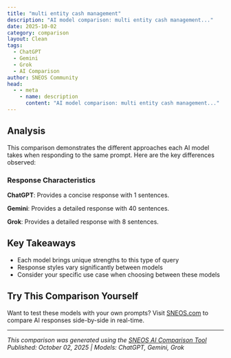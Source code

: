 ```yaml
---
title: "multi entity cash management"
description: "AI model comparison: multi entity cash management..."
date: 2025-10-02
category: comparison
layout: Clean
tags:
  - ChatGPT
  - Gemini
  - Grok
  - AI Comparison
author: SNEOS Community
head:
  - - meta
    - name: description
      content: "AI model comparison: multi entity cash management..."
---
```


<ChatComparison
  title="multi entity cash management"
  prompt="multi entity cash management"
  :responses='{"ChatGPT": "Multi-entity cash management refers to the techniques and strategies used by organizations that operate multiple legal entities, subsidiaries, or business units to manage their cash resources more efficiently. This is particularly relevant for corporations with diverse operations across different geographical locations or sectors, as they may face various challenges in terms of liquidity, currency management, regulatory compliance, and financial reporting.\n\n### Key Components of Multi-Entity Cash Management\n\n1. **Centralized vs. Decentralized Cash Management**:\n - **Centralized**: Cash management is consolidated at the headquarters level. This could optimize cash utilization and reduce costs of banking fees.\n - **Decentralized**: Each subsidiary manages its own cash independently. This can provide flexibility but may lead to inefficiencies.\n\n2. **Cash Pooling**:\n - Organizations may implement cash pooling arrangements (either physical or notional) to optimize the use of cash across different entities. This allows for surplus funds in one entity to offset deficits in another.\n\n3. **Forecasting and Planning**:\n - Accurate cash flow forecasting across multiple entities is critical for effective cash management. This involves understanding and predicting cash inflows and outflows for each entity.\n\n4. **Intercompany Lending and Financing**:\n - Facilitating intercompany loans can help in providing liquidity where it is most needed. Companies must manage the terms to comply with regulatory requirements, including transfer pricing rules.\n\n5. **Bank Relationships**:\n - Multi-entity organizations need to manage relationships with multiple banks and financial institutions across jurisdictions, which can complicate cash management strategies.\n\n6. **Regulatory Compliance**:\n - Companies must consider the regulatory environments of all jurisdictions in which they operate, ensuring compliance with tax laws, currency controls, and reporting requirements.\n\n7. **Technological Solutions**:\n - Many organizations leverage treasury management systems (TMS), enterprise resource planning (ERP) systems, and other financial technologies to automate and streamline cash management processes across entities.\n\n8. **Risk Management**:\n - Multi-entity cash management includes managing risks such as currency fluctuations, interest rate changes, and credit risk. Companies may use hedging strategies to mitigate these risks.\n\n9. **Reporting and Analytics**:\n - Comprehensive reporting capabilities are essential to provide visibility into cash positions and liquidity across all entities. Data analytics can help identify trends and inefficiencies.\n\n10. **Collaboration and Communication**:\n - Effective cash management requires collaboration between finance teams of different entities. Regular communication helps synchronize cash positions and strategies.\n\n### Benefits of Multi-Entity Cash Management\n\n- **Improved Liquidity**: By optimizing the cash flows between entities, organizations can ensure they have the liquidity needed to meet their operational needs.\n- **Cost Savings**: Centralized cash management and pooling can reduce banking fees and interest expenses.\n- **Better Risk Management**: A comprehensive view of the cash positions enhances the ability to manage risks associated with liquidity and currency.\n- **Enhanced Strategic Decision-Making**: With a clear understanding of cash flows across entities, organizations can make informed decisions regarding investments, financing, and growth strategies.\n\n### Challenges of Multi-Entity Cash Management\n\n- **Complexity**: Managing cash across multiple entities adds layers of complexity, particularly regarding compliance and reporting.\n- **Lack of Visibility**: Without proper systems in place, organizations may struggle to have a real-time view of their cash positions.\n- **Cultural Differences**: Different entities might have varying business cultures and financial practices, complicating the standardization of cash management processes.\n\nIn conclusion, effective multi-entity cash management requires a strategic approach that encompasses financial, operational, and regulatory considerations. By leveraging technology and optimizing processes, organizations can better manage their cash flows across multiple entities.", "Gemini": "Multi-entity cash management refers to the processes and tools used by organizations with multiple subsidiaries, divisions, or legal entities to optimize the control, visibility, and utilization of their cash resources across the entire enterprise. It\u0027s about managing cash flow efficiently and strategically, not just within a single entity, but across the entire group.\n\nHere\u0027s a breakdown of key aspects:\n\n**Core Goals and Benefits:**\n\n* **Improved Cash Visibility:** Gaining a clear, consolidated view of cash balances across all entities in real-time or near real-time. This eliminates reliance on manual spreadsheets and disparate banking systems.\n* **Enhanced Cash Forecasting:** More accurate predictions of future cash inflows and outflows, enabling better decision-making regarding investments, borrowing, and other strategic activities.\n* **Reduced Borrowing Costs:** Optimizing cash pooling and intercompany lending can minimize reliance on external financing, leading to significant cost savings.\n* **Optimized Cash Utilization:** Efficiently allocating cash to where it\u0027s needed most, ensuring that funds are available when and where required.\n* **Centralized Control:** Establishing consistent policies and procedures for cash management across all entities, improving compliance and reducing risk.\n* **Streamlined Processes:** Automating repetitive tasks such as bank reconciliations, intercompany transfers, and reporting.\n* **Improved Returns on Investment:** Identifying excess cash and investing it strategically to generate returns.\n* **Better Risk Management:** Monitoring cash balances and movements across entities helps identify potential risks, such as fraud or financial instability.\n* **Enhanced Operational Efficiency:** Freeing up finance staff to focus on more strategic activities by automating routine tasks.\n\n**Key Components and Strategies:**\n\n* **Centralized Treasury Function:** Often, a central treasury department is responsible for overseeing cash management across all entities. This provides a single point of control and accountability.\n* **Centralized Banking Relationships:** Consolidating banking relationships with a smaller number of banks can result in better pricing, simplified processes, and improved reporting.\n* **Cash Pooling:** Aggregating cash balances from different entities into a single account, allowing for efficient allocation and utilization of funds. There are two main types:\n * **Physical Cash Pooling:** Actual transfer of funds to a central account.\n * **Notional Cash Pooling:** Balances are notionally aggregated for interest calculation purposes, but funds remain in individual entity accounts. This is often used to comply with regulatory restrictions on cross-border fund transfers.\n* **Intercompany Lending:** Borrowing and lending funds between different entities within the organization, reducing the need for external financing.\n* **Payment Factories:** Centralizing payment processing for all entities, streamlining payment workflows and improving control over disbursements.\n* **In-House Banking:** Establishing an internal bank to manage intercompany transactions, currency conversions, and other financial services.\n* **Standardized Processes:** Implementing consistent policies and procedures for cash management across all entities, covering areas such as bank account opening, cash forecasting, and payment approvals.\n* **Technology Solutions:** Implementing treasury management systems (TMS) or enterprise resource planning (ERP) modules with robust cash management functionality. These systems provide:\n * Real-time cash visibility\n * Automated cash forecasting\n * Cash pooling and intercompany lending capabilities\n * Payment factory integration\n * Automated bank reconciliations\n * Comprehensive reporting\n* **Bank Communication Management:** Tools to automate communication with banks, including sending and receiving payment files, bank statements, and other financial information.\n* **Foreign Exchange (FX) Management:** Strategies for managing currency risk, including hedging and netting.\n\n**Challenges of Multi-Entity Cash Management:**\n\n* **Complexity:** Managing cash across multiple entities can be complex, especially when dealing with different currencies, regulatory environments, and banking systems.\n* **Data Integration:** Integrating data from different sources can be challenging, requiring robust data management processes and technology.\n* **Communication:** Effective communication between the central treasury function and the various entities is crucial for successful cash management.\n* **Regulatory Compliance:** Complying with local regulations in each jurisdiction can be complex and time-consuming.\n* **Resistance to Change:** Entities may resist changes to their existing cash management processes.\n* **Implementation Costs:** Implementing a centralized cash management system can be expensive, requiring investments in technology, training, and consulting.\n\n**Industries That Commonly Use Multi-Entity Cash Management:**\n\n* **Multinational Corporations (MNCs):** Companies with subsidiaries in multiple countries.\n* **Conglomerates:** Large companies with diverse business units operating independently.\n* **Franchise Businesses:** Companies with a network of franchised locations.\n* **Real Estate Investment Trusts (REITs):** Companies that own and manage a portfolio of properties.\n* **Private Equity Firms:** Firms that invest in multiple companies.\n* **Healthcare Organizations:** Hospital systems with multiple facilities and affiliated entities.\n\n**In summary, multi-entity cash management is a critical function for organizations seeking to optimize their cash resources, reduce costs, and improve control across the entire enterprise. By implementing a well-designed cash management strategy and leveraging appropriate technology, organizations can unlock significant value and gain a competitive advantage.**\n", "Grok": "Multi-entity cash management refers to the process of managing cash flows, liquidity, and financial resources across multiple entities within a single organization or group of companies. This approach is common in businesses with subsidiaries, divisions, or multiple operational units spread across different regions or countries. The goal of multi-entity cash management is to optimize the use of cash, minimize costs, ensure liquidity, and mitigate financial risks across all entities.\n\n### Key Components of Multi-Entity Cash Management\n1. **Centralized Cash Management**:\n - Often, a centralized treasury function oversees cash operations for all entities. This allows for better control, visibility, and coordination of cash flows.\n - Centralization helps in pooling cash from different entities to optimize interest earnings, reduce borrowing costs, and manage surpluses or deficits efficiently.\n\n2. **Cash Pooling**:\n - Cash pooling involves consolidating cash balances from multiple entities into a single acco"}' 
  published-date="11:53"
/>

## Analysis

This comparison demonstrates the different approaches each AI model takes when responding to the same prompt. Here are the key differences observed:

### Response Characteristics

**ChatGPT**: Provides a concise response with 1 sentences. 

**Gemini**: Provides a detailed response with 40 sentences. 

**Grok**: Provides a detailed response with 8 sentences. 

## Key Takeaways

- Each model brings unique strengths to this type of query
- Response styles vary significantly between models
- Consider your specific use case when choosing between these models

## Try This Comparison Yourself

Want to test these models with your own prompts? Visit [SNEOS.com](https://sneos.com) to compare AI responses side-by-side in real-time.

---

*This comparison was generated using the [SNEOS AI Comparison Tool](https://sneos.com)*
*Published: October 02, 2025 | Models: ChatGPT, Gemini, Grok*
